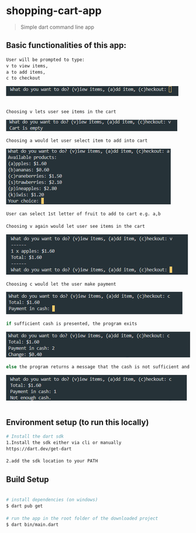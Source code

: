 # shopping-cart-app

> Simple dart command line app

## Basic functionalities of this app:

```bash
User will be prompted to type:
v to view items,
a to add items,
c to checkout
```
![First Prompt](readMeImages/firstPrompt.png)
```bash

Choosing v lets user see items in the cart
```
![First Prompt](readMeImages/viewEmpty.png)
```bash
Choosing a would let user select item to add into cart
```
![First Prompt](readMeImages/addItem.png)
```bash
User can select 1st letter of fruit to add to cart e.g. a,b

Choosing v again would let user see items in the cart
```
![First Prompt](readMeImages/viewApple.png)
```bash
Choosing c would let the user make payment
```
![First Prompt](readMeImages/checkout.png)
```bash
if sufficient cash is presented, the program exits
```
![First Prompt](readMeImages/checkoutSuccess.png)
```bash
else the program returns a message that the cash is not sufficient and continues
```
![First Prompt](readMeImages/checkoutFailed.png)
```bash
```

## Environment setup (to run this locally)

```bash
# Install the dart sdk
1.Install the sdk either via cli or manually
https://dart.dev/get-dart

2.add the sdk location to your PATH

```

## Build Setup

```bash

# install dependencies (on windows)
$ dart pub get

# run the app in the root folder of the downloaded project
$ dart bin/main.dart

```

